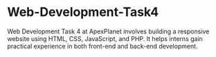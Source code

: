 # Web-Development-Task4
Web Development Task 4 at ApexPlanet involves building a responsive website using HTML, CSS, JavaScript, and PHP. It helps interns gain practical experience in both front-end and back-end development.
